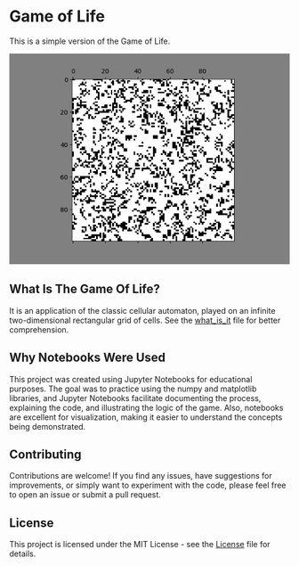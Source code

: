 # Game of Life

This is a simple version of the Game of Life.

![animation_result](./src/img/animation_result.gif)

## What Is The Game Of Life?

It is an application of the classic cellular automaton, played on an infinite two-dimensional rectangular grid of cells. See the [what_is_it](./src/what_is_it.ipynb) file for better comprehension.

## Why Notebooks Were Used

This project was created using Jupyter Notebooks for educational purposes. The goal was to practice using the numpy and matplotlib libraries, and Jupyter Notebooks facilitate documenting the process, explaining the code, and illustrating the logic of the game. Also, notebooks are excellent for visualization, making it easier to understand the concepts being demonstrated.

## Contributing

Contributions are welcome! If you find any issues, have suggestions for improvements, or simply want to experiment with the code, please feel free to open an issue or submit a pull request.

## License

This project is licensed under the MIT License - see the [License](./LICENSE) file for details.
